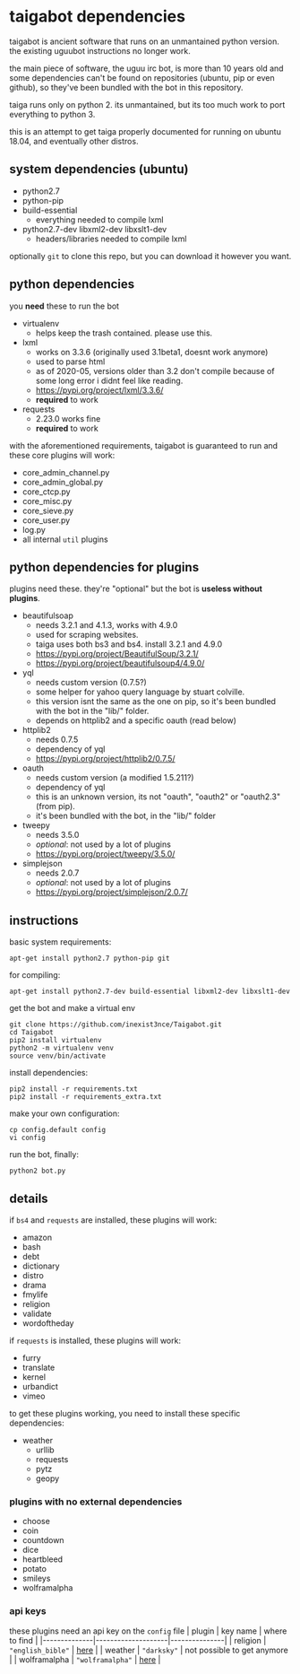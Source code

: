 # taigabot dependencies
taigabot is ancient software that runs on an unmantained python version. the existing uguubot instructions no longer work.

the main piece of software, the uguu irc bot, is more than 10 years old and some dependencies can't be found on repositories (ubuntu, pip or even github), so they've been bundled with the bot in this repository.

taiga runs only on python 2. its unmantained, but its too much work to port everything to python 3.

this is an attempt to get taiga properly documented for running on ubuntu 18.04, and eventually other distros.

## system dependencies (ubuntu)
- python2.7
- python-pip
- build-essential
  - everything needed to compile lxml
- python2.7-dev libxml2-dev libxslt1-dev
  - headers/libraries needed to compile lxml

optionally `git` to clone this repo, but you can download it however you want.

## python dependencies
you __need__ these to run the bot

- virtualenv
  - helps keep the trash contained. please use this.
- lxml
  - works on 3.3.6 (originally used 3.1beta1, doesnt work anymore)
  - used to parse html
  - as of 2020-05, versions older than 3.2 don't compile because of some long error i didnt feel like reading.
  - https://pypi.org/project/lxml/3.3.6/
  - __required__ to work
- requests
  - 2.23.0 works fine
  - __required__ to work

with the aforementioned requirements, taigabot is guaranteed to run and these core plugins will work:
- core_admin_channel.py
- core_admin_global.py
- core_ctcp.py
- core_misc.py
- core_sieve.py
- core_user.py
- log.py
- all internal `util` plugins

## python dependencies for plugins
plugins need these. they're "optional" but the bot is __useless without plugins__.

- beautifulsoap
  - needs 3.2.1 and 4.1.3, works with 4.9.0
  - used for scraping websites.
  - taiga uses both bs3 and bs4. install 3.2.1 and 4.9.0
  - https://pypi.org/project/BeautifulSoup/3.2.1/
  - https://pypi.org/project/beautifulsoup4/4.9.0/
- yql
  - needs custom version (0.7.5?)
  - some helper for yahoo query language by stuart colville.
  - this version isnt the same as the one on pip, so it's been bundled with the bot in the "lib/" folder.
  - depends on httplib2 and a specific oauth (read below)
- httplib2
  - needs 0.7.5
  - dependency of yql
  - https://pypi.org/project/httplib2/0.7.5/
- oauth
  - needs custom version (a modified 1.5.211?)
  - dependency of yql
  - this is an unknown version, its not "oauth", "oauth2" or "oauth2.3" (from pip).
  - it's been bundled with the bot, in the "lib/" folder
- tweepy
  - needs 3.5.0
  - *optional*: not used by a lot of plugins
  - https://pypi.org/project/tweepy/3.5.0/
- simplejson
  - needs 2.0.7
  - *optional*: not used by a lot of plugins
  - https://pypi.org/project/simplejson/2.0.7/

## instructions
basic system requirements:

    apt-get install python2.7 python-pip git

for compiling:

    apt-get install python2.7-dev build-essential libxml2-dev libxslt1-dev

get the bot and make a virtual env

    git clone https://github.com/inexist3nce/Taigabot.git
    cd Taigabot
    pip2 install virtualenv
    python2 -m virtualenv venv
    source venv/bin/activate

install dependencies:

    pip2 install -r requirements.txt
    pip2 install -r requirements_extra.txt

make your own configuration:

    cp config.default config
    vi config

run the bot, finally:

    python2 bot.py


## details
if `bs4` and `requests` are installed, these plugins will work:
- amazon
- bash
- debt
- dictionary
- distro
- drama
- fmylife
- religion
- validate
- wordoftheday

if `requests` is installed, these plugins will work:
- furry
- translate
- kernel
- urbandict
- vimeo

to get these plugins working, you need to install these specific dependencies:
- weather
  - urllib
  - requests
  - pytz
  - geopy

### plugins with no external dependencies
- choose
- coin
- countdown
- dice
- heartbleed
- potato
- smileys
- wolframalpha

### api keys
these plugins need an api key on the `config` file
| plugin       | key name           | where to find |
|--------------|--------------------|---------------|
| religion     | `"english_bible"`  | [here](https://api.esv.org/docs/) |
| weather      | `"darksky"`        | not possible to get anymore |
| wolframalpha | `"wolframalpha"`   | [here](https://products.wolframalpha.com/api/) |
